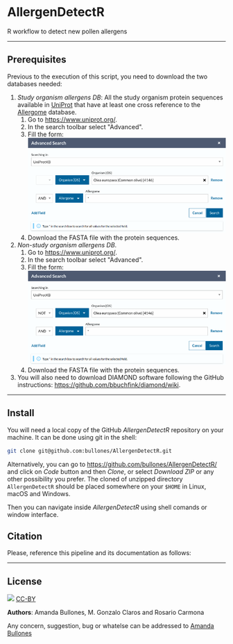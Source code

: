 # AllergenDetectR

<p align="justify">

R workflow to detect new pollen allergens

***

## Prerequisites

Previous to the execution of this script, you need to download the two databases needed:

1. _Study organism allergens DB_: All the study organism protein sequences available in [UniProt](https://www.uniprot.org/) that have at least one cross reference to the [Allergome](https://www.uniprot.org/) database.
	1. Go to <https://www.uniprot.org/>.
	1. In the search toolbar select "Advanced".
	1. Fill the form:
	![alt text](olive_allergens_DB.png)
	1. Download the FASTA file with the protein sequences.
1. _Non-study organism allergens DB_.
	1. Go to <https://www.uniprot.org/>.
	1. In the search toolbar select "Advanced".
	1. Fill the form:
	![alt text](non_olive_allergens_DB.png)
	1. Download the FASTA file with the protein sequences.
1. You will also need to download DIAMOND software following the GitHub instructions: <https://github.com/bbuchfink/diamond/wiki>.

***

## Install

You will need a local copy of the GitHub _AllergenDetectR_ repository on your machine. It can be done using git in the shell:

```bash
git clone git@github.com:bullones/AllergenDetectR.git
```

Alternatively, you can go to <https://github.com/bullones/AllergenDetectR/> and click on _Code_ button and then _Clone_, or select _Download ZIP_ or any other possibility you prefer. The cloned of unzipped directory `AllergenDetectR` should be placed somewhere on your `$HOME` in Linux, macOS and Windows.

Then you can navigate inside _AllergenDetectR_ using shell comands or window interface.

## Citation

Please, reference this pipeline and its documentation as follows:

***

## License

![](https://licensebuttons.net/l/by/3.0/88x31.png)
[CC-BY](https://creativecommons.org/licenses/by/4.0/)

**Authors**: Amanda Bullones, M. Gonzalo Claros and Rosario Carmona

Any concern, suggestion, bug or whatelse can be addressed to [Amanda Bullones](mailto:amandabullones@uma.es)

</p>
